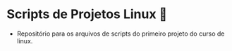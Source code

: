 # Scripts de Projetos Linux  🐧

* Repositório para  os arquivos de scripts do primeiro projeto do curso de linux. 
